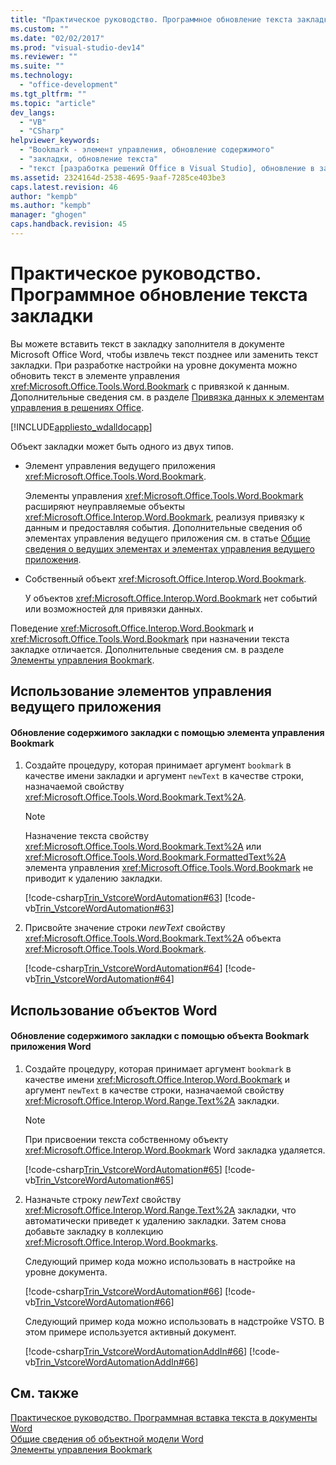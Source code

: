 ```yaml
---
title: "Практическое руководство. Программное обновление текста закладки | Microsoft Docs"
ms.custom: ""
ms.date: "02/02/2017"
ms.prod: "visual-studio-dev14"
ms.reviewer: ""
ms.suite: ""
ms.technology: 
  - "office-development"
ms.tgt_pltfrm: ""
ms.topic: "article"
dev_langs: 
  - "VB"
  - "CSharp"
helpviewer_keywords: 
  - "Bookmark - элемент управления, обновление содержимого"
  - "закладки, обновление текста"
  - "текст [разработка решений Office в Visual Studio], обновление в закладках"
ms.assetid: 2324164d-2538-4695-9aaf-7285ce403be3
caps.latest.revision: 46
author: "kempb"
ms.author: "kempb"
manager: "ghogen"
caps.handback.revision: 45
---
```

# Практическое руководство. Программное обновление текста закладки
  Вы можете вставить текст в закладку заполнителя в документе Microsoft Office Word, чтобы извлечь текст позднее или заменить текст закладки.  При разработке настройки на уровне документа можно обновить текст в элементе управления <xref:Microsoft.Office.Tools.Word.Bookmark> с привязкой к данным.  Дополнительные сведения см. в разделе [Привязка данных к элементам управления в решениях Office](../vsto/binding-data-to-controls-in-office-solutions.md).  
  
 [!INCLUDE[appliesto_wdalldocapp](../vsto/includes/appliesto-wdalldocapp-md.md)]  
  
 Объект закладки может быть одного из двух типов.  
  
-   Элемент управления ведущего приложения <xref:Microsoft.Office.Tools.Word.Bookmark>.  
  
     Элементы управления <xref:Microsoft.Office.Tools.Word.Bookmark> расширяют неуправляемые объекты <xref:Microsoft.Office.Interop.Word.Bookmark>, реализуя привязку к данным и предоставляя события.  Дополнительные сведения об элементах управления ведущего приложения см. в статье [Общие сведения о ведущих элементах и элементах управления ведущего приложения](../vsto/host-items-and-host-controls-overview.md).  
  
-   Собственный объект <xref:Microsoft.Office.Interop.Word.Bookmark>.  
  
     У объектов <xref:Microsoft.Office.Interop.Word.Bookmark> нет событий или возможностей для привязки данных.  
  
 Поведение <xref:Microsoft.Office.Interop.Word.Bookmark> и <xref:Microsoft.Office.Tools.Word.Bookmark> при назначении текста закладке отличается.  Дополнительные сведения см. в разделе [Элементы управления Bookmark](../vsto/bookmark-control.md).  
  
## Использование элементов управления ведущего приложения  
  
#### Обновление содержимого закладки с помощью элемента управления Bookmark  
  
1.  Создайте процедуру, которая принимает аргумент `bookmark` в качестве имени закладки и аргумент `newText` в качестве строки, назначаемой свойству <xref:Microsoft.Office.Tools.Word.Bookmark.Text%2A>.  
  
    > [!NOTE]  
    >  Назначение текста свойству <xref:Microsoft.Office.Tools.Word.Bookmark.Text%2A> или <xref:Microsoft.Office.Tools.Word.Bookmark.FormattedText%2A> элемента управления <xref:Microsoft.Office.Tools.Word.Bookmark> не приводит к удалению закладки.  
  
     [!code-csharp[Trin_VstcoreWordAutomation#63](../snippets/csharp/VS_Snippets_OfficeSP/Trin_VstcoreWordAutomation/CS/ThisDocument.cs#63)]
     [!code-vb[Trin_VstcoreWordAutomation#63](../snippets/visualbasic/VS_Snippets_OfficeSP/Trin_VstcoreWordAutomation/VB/ThisDocument.vb#63)]  
  
2.  Присвойте значение строки *newText* свойству <xref:Microsoft.Office.Tools.Word.Bookmark.Text%2A> объекта <xref:Microsoft.Office.Tools.Word.Bookmark>.  
  
     [!code-csharp[Trin_VstcoreWordAutomation#64](../snippets/csharp/VS_Snippets_OfficeSP/Trin_VstcoreWordAutomation/CS/ThisDocument.cs#64)]
     [!code-vb[Trin_VstcoreWordAutomation#64](../snippets/visualbasic/VS_Snippets_OfficeSP/Trin_VstcoreWordAutomation/VB/ThisDocument.vb#64)]  
  
## Использование объектов Word  
  
#### Обновление содержимого закладки с помощью объекта Bookmark приложения Word  
  
1.  Создайте процедуру, которая принимает аргумент `bookmark` в качестве имени <xref:Microsoft.Office.Interop.Word.Bookmark> и аргумент `newText` в качестве строки, назначаемой свойству <xref:Microsoft.Office.Interop.Word.Range.Text%2A> закладки.  
  
    > [!NOTE]  
    >  При присвоении текста собственному объекту <xref:Microsoft.Office.Interop.Word.Bookmark> Word закладка удаляется.  
  
     [!code-csharp[Trin_VstcoreWordAutomation#65](../snippets/csharp/VS_Snippets_OfficeSP/Trin_VstcoreWordAutomation/CS/ThisDocument.cs#65)]
     [!code-vb[Trin_VstcoreWordAutomation#65](../snippets/visualbasic/VS_Snippets_OfficeSP/Trin_VstcoreWordAutomation/VB/ThisDocument.vb#65)]  
  
2.  Назначьте строку *newText* свойству <xref:Microsoft.Office.Interop.Word.Range.Text%2A> закладки, что автоматически приведет к удалению закладки.  Затем снова добавьте закладку в коллекцию <xref:Microsoft.Office.Interop.Word.Bookmarks>.  
  
     Следующий пример кода можно использовать в настройке на уровне документа.  
  
     [!code-csharp[Trin_VstcoreWordAutomation#66](../snippets/csharp/VS_Snippets_OfficeSP/Trin_VstcoreWordAutomation/CS/ThisDocument.cs#66)]
     [!code-vb[Trin_VstcoreWordAutomation#66](../snippets/visualbasic/VS_Snippets_OfficeSP/Trin_VstcoreWordAutomation/VB/ThisDocument.vb#66)]  
  
     Следующий пример кода можно использовать в надстройке VSTO.  В этом примере используется активный документ.  
  
     [!code-csharp[Trin_VstcoreWordAutomationAddIn#66](../snippets/csharp/VS_Snippets_OfficeSP/Trin_VstcoreWordAutomationAddIn/CS/ThisAddIn.cs#66)]
     [!code-vb[Trin_VstcoreWordAutomationAddIn#66](../snippets/visualbasic/VS_Snippets_OfficeSP/Trin_VstcoreWordAutomationAddIn/VB/ThisAddIn.vb#66)]  
  
## См. также  
 [Практическое руководство. Программная вставка текста в документы Word](../vsto/how-to-programmatically-insert-text-into-word-documents.md)   
 [Общие сведения об объектной модели Word](../vsto/word-object-model-overview.md)   
 [Элементы управления Bookmark](../vsto/bookmark-control.md)  
  
  